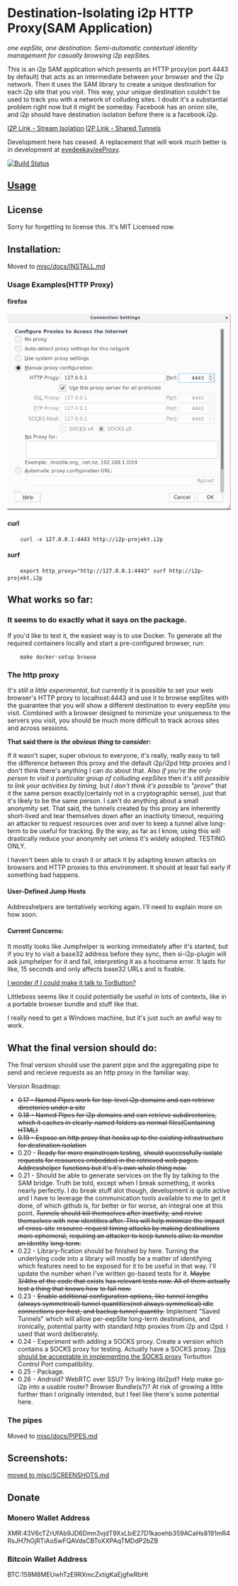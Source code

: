 Destination-Isolating i2p HTTP Proxy(SAM Application)
=====================================================

*one eepSite, one destination. Semi-automatic contextual identity management*
*for casually browsing i2p eepSites.*

This is an i2p SAM application which presents an HTTP proxy(on port 4443 by
default) that acts as an intermediate between your browser and the i2p network.
Then it uses the SAM library to create a unique destination for each i2p site
that you visit. This way, your unique destination couldn't be used to track you
with a network of colluding sites. I doubt it's a substantial problem right now
but it might be someday. Facebook has an onion site, and i2p should have
destination isolation before there is a facebook.i2p.

[I2P Link - Stream Isolation](http://trac.i2p2.i2p/ticket/1149)
[I2P Link - Shared Tunnels](http://zzz.i2p/topics/217)

Development here has ceased. A replacement that will work much better is in
development at [eyedeekay/eeProxy](https://github.com/eyedeekay/eeProxy).

[![Build Status](https://travis-ci.org/eyedeekay/si-i2p-plugin.svg?branch=master)](https://travis-ci.org/eyedeekay/si-i2p-plugin)

[Usage](USAGE.md)
-----------------

License
-------

Sorry for forgetting to license this. It's MIT Licensed now.

Installation:
-------------

Moved to [misc/docs/INSTALL.md](misc/docs/INSTALL.md)

### Usage Examples(HTTP Proxy)

#### firefox

![Firefox Configuration](misc/firefox.png)

#### curl

        curl -x 127.0.0.1:4443 http://i2p-projekt.i2p

#### surf

        export http_proxy="http://127.0.0.1:4443" surf http://i2p-projekt.i2p

What works so far:
------------------

### It seems to do exactly what it says on the package.

If you'd like to test it, the easiest way is to use Docker. To generate all
the required containers locally and start a pre-configured browser, run:

        make docker-setup browse

### The http proxy

It's *still a little experimental*, but currently it is possible to set
your web browser's HTTP proxy to localhost:4443 and use it to browse eepSites
with the guarantee that you will show a different destination to every eepSite
you visit. Combined with a browser designed to minimize your uniqueness to the
servers you visit, you should be much more difficult to track across sites and
across sessions.

**That said there *is the obvious thing to consider*:**

If it wasn't super, super obvious to everyone, it's really, really easy to tell
the difference between this proxy and the default i2p/i2pd http proxies and I
don't think there's anything I can do about that. Also *if you're the only*
*person to visit a particular group of colluding eepSites* then it's *still*
*possible to link your activities by timing*, but *I don't think it's possible*
to "*prove*" that it the same person exactly(certainly not in a cryptographic
sense), just that it's likely to be the same person. I can't do anything about
a small anonymity set. That said, the tunnels created by this proxy are
inherently short-lived and tear themselves down after an inactivity timeout,
requiring an attacker to request resources over and over to keep a tunnel alive
long-term to be useful for tracking. By the way, as far as I know, using this
will drastically reduce your anonymity set unless it's widely adopted. TESTING
ONLY.

I haven't been able to crash it or attack it by adapting known attacks on
browsers and HTTP proxies to this environment. It should at least fail early if
something bad happens.

#### User-Defined Jump Hosts

Addresshelpers are tentatively working again. I'll need to explain more on how
soon.

#### Current Concerns:

It mostly looks like Jumphelper is working immediately after it's started, but
if you try to visit a base32 address before they sync, then si-i2p-plugin will
ask jumphelper for it and fail, interpreting it as a hostname error. It lasts
for like, 15 seconds and only affects base32 URLs and is fixable.

[I wonder if I could make it talk to TorButton?](https://www.torproject.org/docs/torbutton/en/design/index.html.en)

Littleboss seems like it could potentially be useful in lots of contexts, like
in a portable browser bundle and stuff like that.

I really need to get a Windows machine, but it's just such an awful way to work.

What the final version should do:
---------------------------------

The final version should use the parent pipe and the aggregating pipe to send
and recieve requests as an http proxy in the familiar way.

Version Roadmap:

  * ~~0.17 - Named Pipes work for top-level i2p domains and can retrieve~~
   ~~directories under a site~~
  * ~~0.18 - Named Pipes for i2p domains and can retrieve subdirectories,~~
   ~~which it caches in clearly-named folders as normal files(Containing HTML)~~
  * ~~0.19 - Expose an http proxy that hooks up to the existing infrastructure~~
   ~~for destination isolation~~
  * 0.20 - ~~Ready for more mainstream testing~~, ~~should successfully isolate~~
   ~~requests for resources embedded in the retrieved web pages. Addresshelper~~
   ~~functions but it's it's own whole thing now.~~
  * 0.21 - Should be able to generate services on the fly by talking to the SAM
   bridge. Truth be told, except when I break something, it works nearly
   perfectly. I do break stuff alot though, development is quite active and I
   have to leverage the communication tools available to me to get it done, of
   which github is, for better or for worse, an integral one at this point.
   ~~Tunnels should kill themselves after inactivity, and revive themselves with~~
   ~~new identities after. This will help minimize the impact of cross-site~~
   ~~resource-request timing attacks by making destinations more ephemeral,~~
   ~~requiring an attacker to keep tunnels alive to monitor an identity~~
   ~~long-term.~~
  * 0.22 - Library-fication should be finished by here. Turning the underlying
   code into a library will mostly be a matter of identifying which features need
   to be exposed for it to be useful in that way. I'll update the number when
   I've written go-based tests for it. ~~Maybe 3/4ths of the code that exists~~
   ~~has relevant tests now. All of them actually test a thing that knows how~~
   ~~to fail now.~~
  * 0.23 - ~~Enable additional configuration options, like tunnel lengths~~
   ~~(always symmetrical) tunnel quantities(not always symmetical) idle~~
   ~~connections per host, and backup tunnel quantity.~~ Implement "Saved
   Tunnels" which will allow per-eepSite long-term destinations, and ironically,
   potential parity with standard http proxies from i2p and i2pd. I used that
   word deliberately.
  * 0.24 - Experiment with adding a SOCKS proxy. Create a version which contains
   a SOCKS proxy for testing. Actually have a SOCKS proxy. [This should be acceptable in implementing the SOCKS proxy](https://github.com/armon/go-socks5)
   Torbutton Control Port compatibility.
  * 0.25 - Package.
  * 0.26 - Android? WebRTC over SSU? Try linking libi2pd? Help make go-i2p into
   a usable router? Browser Bundle(s?)? At risk of growing a little further than
   I originally intended, but I feel like there's some potential here.

### The pipes

Moved to [misc/docs/PIPES.md](misc/docs/PIPES.md)

Screenshots:
------------

[moved to misc/SCREENSHOTS.md](misc/SCREENSHOTS.md)

Donate
------

### Monero Wallet Address

  XMR:43V6cTZrUfAb9JD6Dmn3vjdT9XxLbiE27D1kaoehb359ACaHs8191mR4RsJH7hGjRTiAoSwFQAVdsCBToXXPAqTMDdP2bZB

### Bitcoin Wallet Address

  BTC:159M8MEUwhTzE9RXmcZxtigKaEjgfwRbHt
